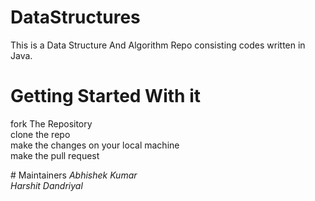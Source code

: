 # DataStructures
This is a Data Structure And Algorithm Repo consisting codes written in Java.
# Getting Started With it
<p>fork The Repository<br>
  clone the repo<br>
  make the changes on your local machine<br>
  make the pull request
</p>
# Maintainers
<em>Abhishek Kumar</em><br>
<em>Harshit Dandriyal</em>
